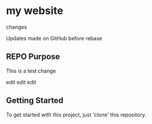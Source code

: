 # my website


changes 

Updates made on GitHub before rebase

 

## REPO Purpose

This is a test change

edit edit edit

## Getting Started 

To get started with this project, just 'clone' this repository.
